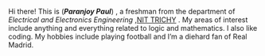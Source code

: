 Hi there!
This is (_**Paranjoy Paul**_) , a freshman from the department of _Electrical and Electronics Engineering_ ,[NIT TRICHY](https://www.nitt.edu) .
My areas of interest include anything and everything related to logic and mathematics. I also like coding. 
My hobbies include playing football and I’m a diehard fan of Real Madrid. 
